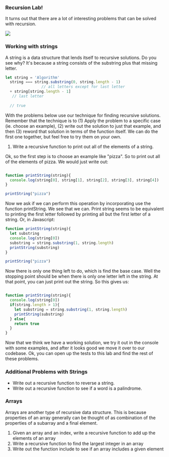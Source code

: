 ### Recursion Lab!

It turns out that there are a lot of interesting problems that can be solved with recursion.  

![](https://s3-us-west-2.amazonaws.com/curriculum-content/web-development/algorithms/recursion-interesting.jpg)

### Working with strings
A string is a data structure that lends itself to recursive solutions.  Do you see why?  It's because a string consists of the substring plus that missing letter.  

```javascript
let string = 'Algorithm'
  string === string.substring(0, string.length - 1) 
				// all letters except for last letter
  + string[string.length - 1]
   // last letter
   
  // true
```

With the problems below use our technique for finding recursive solutions. Remember that the technique is to (1) Apply the problem to a specific case (ie. choose an example), (2) write out the solution to just that example, and then (3) reword that solution in terms of the function itself.  We can do the first one together, but feel free to try them on your own.

1. Write a recursive function to print out all of the elements of a string.  

Ok, so the first step is to choose an example like "pizza".  So to print out all of the elements of pizza. We would just write out:

```javascript

function printString(string){
  console.log(string[0], string[1], string[2], string[3], string[4])
}

printString("pizza")
```

Now we ask if we can perform this operation by incorporating use the function printString.  We see that we can.  Print string seems to be equivalent to printing the first letter followed by printing all but the first letter of a string.  Or, in Javascript:

```javascript
function printString(string){
  let substring
  console.log(string[0])
  substring = string.substring(1, string.length)
  printString(substring)
}

printString("pizza")
```

Now there is only one thing left to do, which is find the base case.  Well the stopping point should be when there is only one letter left in the string.  At that point, you can just print out the string.  So this gives us:

```javascript

function printString(string){
  console.log(string[0])
  if(string.length > 1){
    let substring = string.substring(1, string.length)
    printString(substring)
  } else{
    return true
  }
}

```


Now that we think we have a working solution, we try it out in the console with some examples, and after it looks good we move it over to our codebase.  Ok, you can open up the tests to this lab and find the rest of these problems.

### Additional Problems with Strings

* Write out a recursive function to reverse a string.
* Write out a recursive function to see if a word is a palindrome.

### Arrays

Arrays are another type of recursive data structure.  This is because properties of an array generally can be thought of as combination of the properties of a subarray and a final element.

1.  Given an array and an index, write a recursive function to add up the elements of an array
2. Write a recursive function to find the largest integer in an array
3. Write out the function include to see if an array includes a given element
